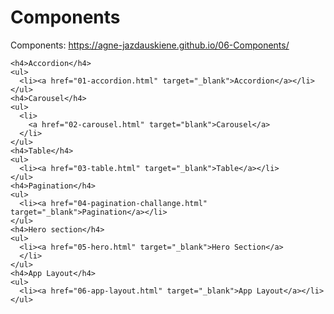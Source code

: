 # Components

Components: https://agne-jazdauskiene.github.io/06-Components/

  <!-- <h1>Components</h1> -->

    <h4>Accordion</h4>
    <ul>
      <li><a href="01-accordion.html" target="_blank">Accordion</a></li>
    </ul>
    <h4>Carousel</h4>
    <ul>
      <li>
        <a href="02-carousel.html" target="blank">Carousel</a>
      </li>
    </ul>
    <h4>Table</h4>
    <ul>
      <li><a href="03-table.html" target="_blank">Table</a></li>
    </ul>
    <h4>Pagination</h4>
    <ul>
      <li><a href="04-pagination-challange.html" target="_blank">Pagination</a></li>
    </ul>
    <h4>Hero section</h4>
    <ul>
      <li><a href="05-hero.html" target="_blank">Hero Section</a>
      </li>
    </ul>
    <h4>App Layout</h4>
    <ul>
      <li><a href="06-app-layout.html" target="_blank">App Layout</a></li>
    </ul>
